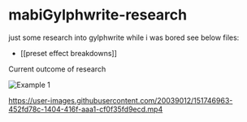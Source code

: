 # mabiGylphwrite-research
just some research into gylphwrite while i was bored
see below files:
- [[preset effect breakdowns]]


Current outcome of research



![Example 1](https://user-images.githubusercontent.com/20039012/151746858-62088e48-4ee9-4c16-a79a-c1707380168e.jpg)


https://user-images.githubusercontent.com/20039012/151746963-452fd78c-1404-416f-aaa1-cf0f35fd9ecd.mp4


